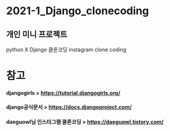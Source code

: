 # 2021-1_Django_clonecoding
## 개인 미니 프로젝트
python X Django 클론코딩
instagram clone coding
#
# 참고
#### djangogirls > https://tutorial.djangogirls.org/
#### django공식문서 > https://docs.djangoproject.com/
#### daeguowl님 인스타그램 클론코딩 > https://daeguowl.tistory.com/
